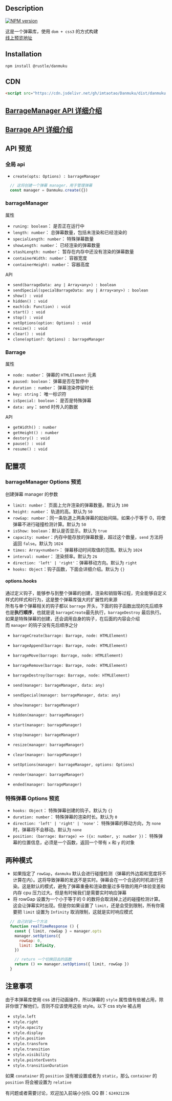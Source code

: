## Description
[![NPM version][npm-image]][npm-url]

[npm-image]: https://img.shields.io/npm/v/@rustle/danmuku.svg?style=flat-square
[npm-url]: https://www.npmjs.com/package/@rustle/danmuku

这是一个弹幕库，使用 `dom + css3` 的方式构建<br>
[线上预览地址](https://imtaotao.github.io/danmuku)

## Installation
`npm install @rustle/danmuku`<br>

## CDN
```html
<script src="https://cdn.jsdelivr.net/gh/imtaotao/Danmuku/dist/danmuku.min.js"></script>
```

## [BarrageManager API 详细介绍](https://github.com/imtaotao/danmuku/blob/master/docs/manager-api.md)

## [Barrage API 详细介绍](https://github.com/imtaotao/danmuku/blob/master/docs/barrage-api.md)

## API 预览
### 全局 api
  + `create(opts: Options) : barrageManager`

```js
  // 这将创建一个弹幕 manager，用于管理弹幕
  const manager = Danmuku.create({})
```

### barrageManager
属性
  + `runing: boolean`：  是否正在运行中
  + `length: number`：  总弹幕数量，包括未渲染和已经渲染的
  + `specialLength: number`： 特殊弹幕数量
  + `showLength: number`：  已经渲染的弹幕数量
  + `stashLength: number`： 暂存在内存中还没有渲染的弹幕数量
  + `containerWidth: number`：  容器宽度
  + `containerHeight: number`： 容器高度

API
  + `send(barrageData: any | Array<any>) : boolean`
  + `sendSpecial(specialBarrageData: any | Array<any>) : boolean`
  + `show() : void`
  + `hidden() : void`
  + `each(cb: Function) : void`
  + `start() : void`
  + `stop() : void`
  + `setOptions(option: Options) : void`
  + `resize() : void`
  + `clear() : void`
  + `clone(option?: Options) : barrageManager`

### Barrage
属性
  + `node: number`： 弹幕的 `HTMLElement` 元素
  + `paused: boolean`：  弹幕是否在暂停中
  + `duration : number`：  弹幕渲染停留时长
  + `key: string`： 唯一标识符
  + `isSpecial: boolean`： 是否是特殊弹幕
  + `data: any`：  send 时传入的数据

API
  + `getWidth() : number`
  + `getHeight() : number`
  + `destory() : void`
  + `pause() : void`
  + `resume() : void`

## 配置项
### barrageManager Options 预览
创建弹幕 manager 的参数 
  + `limit: number`：  页面上允许渲染的弹幕数量。默认为 `100`
  + `height: number`：  轨道的高。默认为 `50`
  + `rowGap: number`：同一条轨道上两条弹幕的起始间隔，如果小于等于 0，将使弹幕不进行碰撞检测计算。默认为 `50`
  + `isShow: boolean`：默认是否显示。默认为 `true`
  + `capacity: number`：内存中能存放的弹幕数量，超过这个数量，`send` 方法将返回 `false`。默认为 `1024`
  + `times: Array<number>`： 弹幕移动时间取值的范围。默认为 `1024`
  + `interval: number`：  渲染频率。默认为 `2`s
  + `direction: 'left' | 'right'`：弹幕移动方向。默认为 `right`
  + `hooks: Object`：钩子函数，下面会详细介绍。默认为 `{}`

#### options.hooks
通过定义钩子，能够参与到整个弹幕的创建，渲染和销毁等过程，完全能够自定义样式的样式和行为，这是整个弹幕库强大的扩展性的来源<br>
所有与单个弹幕相关的钩子都以 `barrage` 开头，下面的钩子函数出现的先后顺序也是**执行顺序**，也就是说 `barrageCreate`最先执行，`barrageDestroy` 最后执行。如果是特殊弹幕的创建，还会调用自身的钩子，在后面的内容会介绍<br>
而 `manager` 的钩子没有先后顺序之分
  + `barrageCreate(barrage: Barrage, node: HTMLElement)`
  + `barrageAppend(barrage: Barrage, node: HTMLElement)`
  + `barrageMove(barrage: Barrage, node: HTMLElement)`
  + `barrageRemove(barrage: Barrage, node: HTMLElement)`
  + `barrageDestroy(barrage: Barrage, node: HTMLElement)`

  + `send(manager: barrageManager, data: any)`
  + `sendSpecial(manager: barrageManager, data: any)`
  + `show(manager: barrageManager)`
  + `hidden(manager: barrageManager)`
  + `start(manager: barrageManager)`
  + `stop(manager: barrageManager)`
  + `resize(manager: barrageManager)`
  + `clear(manager: barrageManager)`
  + `setOptions(manager: barrageManager, options: Options)`
  + `render(manager: barrageManager)`
  + `ended(manager: barrageManager)`

### 特殊弹幕 Options 预览
  + `hooks: Object`： 特殊弹幕创建的钩子。默认为 `{}`
  + `duration: number`： 特殊弹幕的渲染时长。默认为 `0`
  + `direction: 'left' | 'right' | 'none'`： 特殊弹幕的移动方向，为 `none` 时，弹幕将不会移动。默认为 `none`
  + `position: (barrage: Barrage) => ({x: number, y: number })`：  特殊弹幕的位置信息，必须是一个函数，返回一个带有 `x` 和 `y` 的对象

## 两种模式
  + 如果指定了 `rowGap`，`danmuku` 默认会进行碰撞检测（弹幕的外边距和宽度将不计算在内）。这将导致弹幕的发送不是实时。弹幕会在一个合适的时机进行渲染。这是默认的模式，避免了弹幕重叠和渲染数量过多导致的用户体验变差和内存 cpu 压力过大。但是有时候我们是需要实时响应弹幕
  + 将 rowGap 设置为一个小于等于的 0 的数将会取消掉上述的碰撞检测计算。这会让弹幕实时出现。但是你如果设置了 `limit`，还是会受到限制，所有你需要把 `limit` 设置为 `Infinity` 取消限制，这就是实时响应模式

```js
  // 自己封装一个方法
  function realTimeResponse () {
    const { limit, rowGap } = manager.opts
    manager.setOptions({
      rowGap: 0,
      limit: Infinity,
    })

    // return 一个切换回去的函数
    return () => manager.setOptions({ limit, rowGap })
  }
```

## 注意事项
由于本弹幕库使用 css 进行动画操作，所以弹幕的 `style` 属性值有些被占用，除非你很了解他们，否则不应该使用这些 style。以下 css style 被占用

  + `style.left`
  + `style.right`
  + `style.opacity`
  + `style.display`
  + `style.position`
  + `style.transform`
  + `style.transition`
  + `style.visibility`
  + `style.pointerEvents`
  + `style.transitionDuration`

如果 `conatainer` 的 `position` 没有被设置或者为 `static`，那么 `container` 的 `position` 将会被设置为 `relative`

有问题或者需要讨论，欢迎加入前端小分队 QQ 群：`624921236`